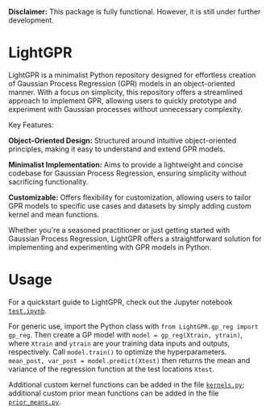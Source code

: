 **Disclaimer:** This package is fully functional. However, it is still under further development.

# LightGPR
LightGPR is a minimalist Python repository designed for effortless creation of Gaussian Process Regression (GPR) models in an object-oriented manner. With a focus on simplicity, this repository offers a streamlined approach to implement GPR, allowing users to quickly prototype and experiment with Gaussian processes without unnecessary complexity.

Key Features:

**Object-Oriented Design:** Structured around intuitive object-oriented principles, making it easy to understand and extend GPR models.

**Minimalist Implementation:** Aims to provide a lightweight and concise codebase for Gaussian Process Regression, ensuring simplicity without sacrificing functionality.

**Customizable:** Offers flexibility for customization, allowing users to tailor GPR models to specific use cases and datasets by simply adding custom kernel and mean functions.

Whether you're a seasoned practitioner or just getting started with Gaussian Process Regression, LightGPR offers a straightforward solution for implementing and experimenting with GPR models in Python.

# Usage
For a quickstart guide to LightGPR, check out the Jupyter notebook [`test.ipynb`](./test.ipynb).

For generic use, import the Python class with `from LightGPR.gp_reg import gp_reg`. Then create a GP model with `model = gp_reg(Xtrain, ytrain)`, where `Xtrain` and `ytrain` are your training data inputs and outputs, respectively. Call `model.train()` to optimize the hyperparameters. `mean_post, var_post = model.predict(Xtest)` then returns the mean and variance of the regression function at the test locations `Xtest`.

Additional custom kernel functions can be added in the file [`kernels.py`](./LightGPR/kernels.py); additional custom prior mean functions can be added in the file [`prior_means.py`](./LightGPR/prior_means.py).